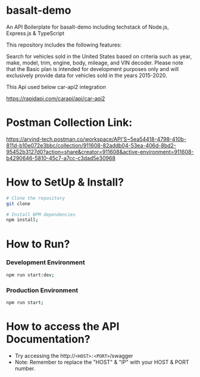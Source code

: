 ﻿# basalt-demo
An API Boilerplate for basalt-demo including techstack of Node.js, Express.js & TypeScript

This repository includes the following features:

Search for vehicles sold in the United States based on criteria such as year, make, model, trim, engine, body, mileage, and VIN decoder. 
Please note that the Basic plan is intended for development purposes only and will exclusively provide data for vehicles sold in the years 2015-2020.

This Api used below car-api2 integration

https://rapidapi.com/carapi/api/car-api2

# Postman Collection Link:
https://arvind-tech.postman.co/workspace/API'S~5ea54418-4798-410b-811d-b10e072e3bbc/collection/911608-82addb04-53ea-406d-8bd2-95452b3127d0?action=share&creator=911608&active-environment=911608-b4290646-5810-45c7-a7cc-c3dad5e30968

# How to SetUp & Install?

```sh
# Clone the repository
git clone

# Install NPM dependencies
npm install;
```

# How to Run?

### Development Environment

```sh
npm run start:dev;
```

### Production Environment

```sh
npm run start;
```

# How to access the API Documentation?

- Try accessing the http://`<HOST>:<PORT>`/swagger
- Note: Remember to replace the "HOST" & "IP" with your HOST & PORT number.
